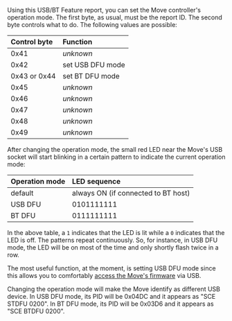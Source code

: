 Using this USB/BT Feature report, you can set the Move controller's operation mode. The first byte, as usual, must be the report ID. The second byte controls what to do. The following values are possible:

| **Control byte** | **Function** |
|:-----------------|:-------------|
| 0x41             | _unknown_    |
| 0x42             | set USB DFU mode |
| 0x43 or 0x44     | set BT DFU mode |
| 0x45             | _unknown_    |
| 0x46             | _unknown_    |
| 0x47             | _unknown_    |
| 0x48             | _unknown_    |
| 0x49             | _unknown_    |

After changing the operation mode, the small red LED near the Move's USB socket will start blinking in a certain pattern to indicate the current operation mode:

| **Operation mode** | **LED sequence** |
|:-------------------|:-----------------|
| default            | always ON (if connected to BT host) |
| USB DFU            | 0101111111       |
| BT DFU             | 0111111111       |

In the above table, a `1` indicates that the LED is lit while a `0` indicates that the LED is off. The patterns repeat continuously. So, for instance, in USB DFU mode, the LED will be on most of the time and only shortly flash twice in a row.

The most useful function, at the moment, is setting USB DFU mode since this allows you to comfortably [access the Move's firmware](HardwareAndFirmware#Firmware.md) via USB.

Changing the operation mode will make the Move identify as different USB device. In USB DFU mode, its PID will be 0x04DC and it appears as "SCE STDFU 0200". In BT DFU mode, its PID will be 0x03D6 and it appears as "SCE BTDFU 0200".